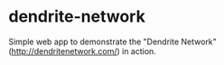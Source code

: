 dendrite-network
================

Simple web app to demonstrate the &quot;Dendrite Network&quot; (http://dendritenetwork.com/) in action.